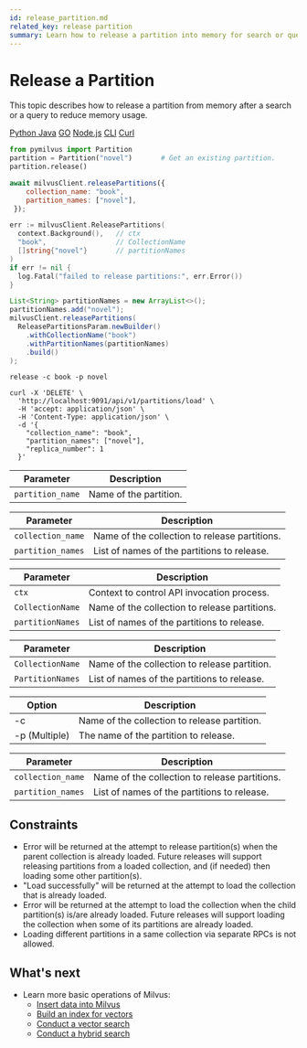 ```yaml
---
id: release_partition.md
related_key: release partition
summary: Learn how to release a partition into memory for search or query in Milvus.
---
```


# Release a Partition

This topic describes how to release a partition from memory after a search or a query to reduce memory usage.


<div class="multipleCode">
  <a href="#python">Python </a>
  <a href="#java">Java</a>
  <a href="#go">GO</a>
  <a href="#javascript">Node.js</a>
  <a href="#shell">CLI</a>
  <a href="#curl">Curl</a>
</div>


```python
from pymilvus import Partition
partition = Partition("novel")       # Get an existing partition.
partition.release()
```

```javascript
await milvusClient.releasePartitions({
    collection_name: "book",
    partition_names: ["novel"],
 });
```

```go
err := milvusClient.ReleasePartitions(
  context.Background(),   // ctx
  "book",                 // CollectionName
  []string{"novel"}       // partitionNames
)
if err != nil {
  log.Fatal("failed to release partitions:", err.Error())
}
```

```java
List<String> partitionNames = new ArrayList<>();
partitionNames.add("novel");
milvusClient.releasePartitions(
  ReleasePartitionsParam.newBuilder()
    .withCollectionName("book")
    .withPartitionNames(partitionNames)
    .build()
);
```

```shell
release -c book -p novel
```

``` curl
curl -X 'DELETE' \
  'http://localhost:9091/api/v1/partitions/load' \
  -H 'accept: application/json' \
  -H 'Content-Type: application/json' \
  -d '{
    "collection_name": "book",
    "partition_names": ["novel"],
    "replica_number": 1
  }'
```

<table class="language-python">
	<thead>
	<tr>
		<th>Parameter</th>
		<th>Description</th>
	</tr>
	</thead>
	<tbody>
	<tr>
		<td><code>partition_name</code></td>
		<td>Name of the partition.</td>
	</tr>
	</tbody>
</table>

<table class="language-javascript">
	<thead>
	<tr>
		<th>Parameter</th>
		<th>Description</th>
	</tr>
	</thead>
	<tbody>
	<tr>
		<td><code>collection_name</code></td>
		<td>Name of the collection to release partitions.</td>
	</tr>
    <tr>
		<td><code>partition_names</code></td>
		<td>List of names of the partitions to release.</td>
	</tr>
	</tbody>
</table>

<table class="language-go">
	<thead>
        <tr>
            <th>Parameter</th>
            <th>Description</th>
        </tr>
	</thead>
	<tbody>
        <tr>
            <td><code>ctx</code></td>
            <td>Context to control API invocation process.</td>
        </tr>
        <tr>
            <td><code>CollectionName</code></td>
            <td>Name of the collection to release partitions.</td>
        </tr>
        <tr>
            <td><code>partitionNames</code></td>
            <td>List of names of the partitions to release.</td>
        </tr>
    </tbody>
</table>

<table class="language-java">
	<thead>
        <tr>
            <th>Parameter</th>
            <th>Description</th>
        </tr>
	</thead>
	<tbody>
        <tr>
            <td><code>CollectionName</code></td>
            <td>Name of the collection to release partition.</td>
        </tr>
        <tr>
            <td><code>PartitionNames</code></td>
            <td>List of names of the partitions to release.</td>
        </tr>
    </tbody>
</table>

<table class="language-shell">
    <thead>
        <tr>
            <th>Option</th>
            <th>Description</th>
        </tr>
    </thead>
    <tbody>
        <tr>
            <td>-c</td>
            <td>Name of the collection to release partition.</td>
        </tr>
        <tr>
            <td>-p (Multiple)</td>
            <td>The name of the partition to release.</td>
        </tr>
    </tbody>
</table>

<table class="language-curl">
	<thead>
	<tr>
		<th>Parameter</th>
		<th>Description</th>
	</tr>
	</thead>
	<tbody>
	<tr>
		<td><code>collection_name</code></td>
		<td>Name of the collection to release partitions.</td>
	</tr>
    <tr>
		<td><code>partition_names</code></td>
		<td>List of names of the partitions to release.</td>
	</tr>
	</tbody>
</table>

## Constraints

- Error will be returned at the attempt to release partition(s) when the parent collection is already loaded. Future releases will support releasing partitions from a loaded collection, and (if needed) then loading some other partition(s).
- "Load successfully" will be returned at the attempt to load the collection that is already loaded.
- Error will be returned at the attempt to load the collection when the child partition(s) is/are already loaded. Future releases will support loading the collection when some of its partitions are already loaded.
- Loading different partitions in a same collection via separate RPCs is not allowed.


## What's next

- Learn more basic operations of Milvus:
  - [Insert data into Milvus](insert_data.md)
  - [Build an index for vectors](build_index.md)
  - [Conduct a vector search](search.md)
  - [Conduct a hybrid search](hybridsearch.md)

